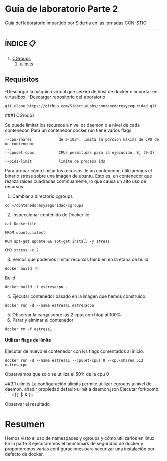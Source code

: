 # Guía de laboratorio Parte 2
Guía del laboratorio impartido por Sidertia en las jornadas CCN-STIC
***
## ÍNDICE 📋
1. [CGroups ](#id1)
    1. [ulimits](#id31)
## Requisitos

-Descargar la máquina virtual que servirá de host de docker e importar en virtualbox.
-Descargar repositorio del laboratorio 
```
git clone https://github.com/SidertiaLabs/contenedoresyseguridad.git
```

<div id='id1'></div>
###1 CGroups

Se puede limitar los recursos a nivel de daemon o a nivel de cada contenedor.
Para un contenedor docker run tiene varios flags:

```
--cpu-shares            de 0-1024, limita la porción máxima de CPU de un contenedor
...
--cpuset-cpus           CPUs permitidas para la ejecución. Ej (0-3)
...
--pids-limit            limite de process ids
```

Para probar cómo limitar los recursos de un contenedor, utilizaremos el binario stress sobre una imagen de ubuntu. Esto es, un contenedor que realiza raíces cuadradas continuamente, lo que causa un alto uso de recursos.

1. Cambiar a directorio cgroups
```
cd ~/contenedoresyseguridad/cgroups
```
2. Inspeccionar contenido de Dockerfile
```
cat Dockerfile

FROM ubuntu:latest

RUN apt-get update && apt-get install -y stress

CMD stress -c 2
```
3. Vemos que podemos limitar recursos también en la etapa de build.
````
docker build -h
````
Build
````
docker build -t estresacpu . 
````
4. Ejecutar contenedor basado en la imagen que hemos construido
````
docker run -d --name estresa1 estresacpu
````
5. Observar la carga sobre las 2 cpus con htop al 100%
6. Parar y elminar el contenedor
````
docker rm -f estresa1
````

#### Utilizar flags de límite
Ejecutar de nuevo el contenedor con los flags comentados al inicio:
````
docker run -d --name estresa1 --cpuset-cpus 0 --cpu-shares 512 estresacpu 
````
Observamos que solo se utiliza el 50% de la cpu 0

<div id='id31'></div>
##3.1 ulimits
La configuración ulimits permite utilizar cgroups a nivel de daemon.
añadir propiedad default-ulimit a daemon.json
Ejecutar forkbomb:
````
:(){ :|: & };:
````

Observar el resultado.

# Resumen
Hemos visto el uso de namespaces y cgroups y cómo utilizarlos en linux. En la parte 3 ejecutaremos el benchmark de seguridad de docker y propondremos varias configuraciones para securizar una instalación por defecto de docker. 
